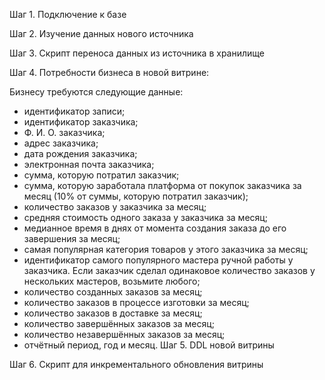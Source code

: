 Шаг 1. Подключение к базе

Шаг 2. Изучение данных нового источника

Шаг 3. Скрипт переноса данных из источника в хранилище

Шаг 4. Потребности бизнеса в новой витрине:

Бизнесу требуются следующие данные:
- идентификатор записи;
- идентификатор заказчика;
- Ф. И. О. заказчика;
- адрес заказчика;
- дата рождения заказчика;
- электронная почта заказчика;
- сумма, которую потратил заказчик;
- сумма, которую заработала платформа от покупок заказчика за месяц (10% от суммы, которую потратил заказчик);
- количество заказов у заказчика за месяц;
- средняя стоимость одного заказа у заказчика за месяц;
- медианное время в днях от момента создания заказа до его завершения за месяц;
- самая популярная категория товаров у этого заказчика за месяц;
- идентификатор самого популярного мастера ручной работы у заказчика. Если заказчик сделал одинаковое количество заказов у нескольких мастеров, возьмите любого;
- количество созданных заказов за месяц;
- количество заказов в процессе изготовки за месяц;
- количество заказов в доставке за месяц;
- количество завершённых заказов за месяц;
- количество незавершённых заказов за месяц;
- отчётный период, год и месяц.
Шаг 5. DDL новой витрины

Шаг 6. Cкрипт для инкрементального обновления витрины
